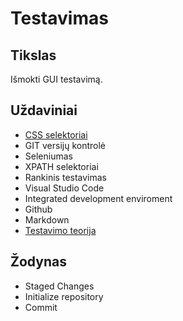 # Testavimas
## Tikslas 

Išmokti GUI testavimą.

## Uždaviniai

- [CSS selektoriai](CSS-selectors.md)
- GIT versijų kontrolė
- Seleniumas
- XPATH selektoriai
- Rankinis testavimas
- Visual Studio Code
- Integrated development enviroment
- Github
- Markdown
- [Testavimo teorija](automatinis-testavimas.md)

## Žodynas

- Staged Changes
- Initialize repository
- Commit
